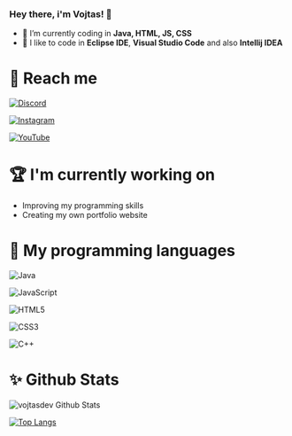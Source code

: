 ### Hey there, i'm Vojtas! 👋

- 🌱 I’m currently coding in **Java, HTML, JS, CSS**
- 🎨 I like to code in **Eclipse IDE**, **Visual Studio Code** and also **Intellij IDEA**

# 🤝 Reach me 
 [![Discord](https://img.shields.io/badge/Discord-%237289DA.svg?style=for-the-badge&logo=discord&logoColor=white)](https://discord.com/users/718145305601638473)
 
 [![Instagram](https://img.shields.io/badge/Instagram-E4405F?style=for-the-badge&logo=instagram&logoColor=white)](https://www.instagram.com/the_vojtascz_/)

 [![YouTube](https://img.shields.io/badge/YouTube-E5000F.svg?style=for-the-badge&logo=youtube&logoColor=white)](https://www.youtube.com/channel/UC4hm29UzyBwPB6ws65Rre3g)

  
# 🏆 I'm currently working on 
 - Improving my programming skills
 - Creating my own portfolio website
  
# 🔎 My programming languages 
 ![Java](https://img.shields.io/badge/Java-ED8B00?style=for-the-badge&logo=java&logoColor=white)
 
 ![JavaScript](https://img.shields.io/badge/javascript-%23323330.svg?style=for-the-badge&logo=javascript&logoColor=%23F7DF1E)
 
 ![HTML5](https://img.shields.io/badge/html5-%23E34F26.svg?style=for-the-badge&logo=html5&logoColor=white)

 ![CSS3](https://img.shields.io/badge/CSS3-1572B6?style=for-the-badge&logo=css3&logoColor=white)

 ![C++](https://img.shields.io/badge/c++-%2300599C.svg?style=for-the-badge&logo=c%2B%2B&logoColor=white)

# ✨ Github Stats 
 
 ![vojtasdev Github Stats](https://github-readme-stats.vercel.app/api?username=vojtasdev&show_icons=true&theme=radical)
  
 [![Top Langs](https://github-readme-stats.vercel.app/api/top-langs/?username=vojtasdev&layout=compact&theme=radical)](https://github.com/sdxqw)
